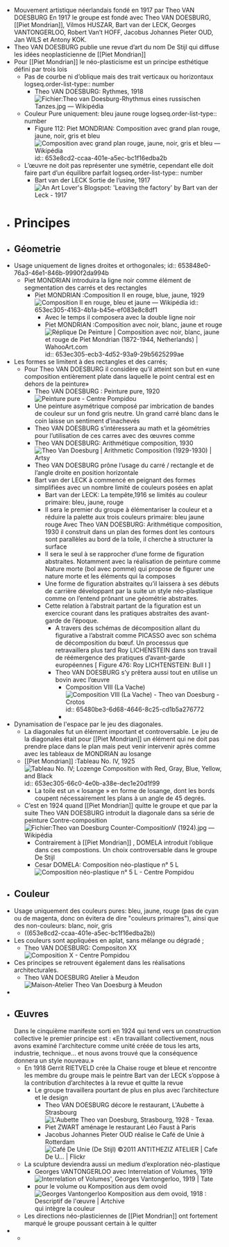 - Mouvement artistique néerlandais fondé en 1917 par Theo VAN DOESBURG En 1917 le groupe est fondé avec Theo VAN DOESBURG, [[Piet Mondrian]], Vilmos HUSZAR, Bart van der LECK, Georges VANTONGERLOO, Robert Van’t HOFF, Jacobus Johannes Pieter OUD, Jan WILS et Antony KOK.
- Theo VAN DOESBURG publie une revue d’art du nom De Stijl qui diffuse les idées neoplasticienne de [[Piet Mondrian]]
- Pour [[Piet Mondrian]] le néo-plasticisme est un principe esthétique défini par trois lois
	- Pas de courbe ni d’oblique mais des trait verticaux ou horizontaux
	  logseq.order-list-type:: number
		- Theo VAN DOESBURG: Rythmes, 1918 ![Fichier:Theo van Doesburg-Rhythmus eines russischen Tanzes.jpg — Wikipédia](https://upload.wikimedia.org/wikipedia/commons/thumb/6/65/Theo_van_Doesburg-Rhythmus_eines_russischen_Tanzes.jpg/269px-Theo_van_Doesburg-Rhythmus_eines_russischen_Tanzes.jpg)
	- Couleur Pure uniquement: bleu jaune rouge
	  logseq.order-list-type:: number
		- Figure 112: Piet MONDRIAN: Composition avec grand plan rouge, jaune, noir, gris et bleu ![Composition avec grand plan rouge, jaune, noir, gris et bleu — Wikipédia](https://upload.wikimedia.org/wikipedia/commons/7/76/Piet_Mondriaan%2C_1921_-_Composition_en_rouge%2C_jaune%2C_bleu_et_noir.jpg)
		  id:: 653e8cd2-ccaa-401e-a5ec-bc1f16edba2b
	- L’œuvre ne doit pas représenter une symétrie, cependant elle doit faire part d’un équilibre parfait
	  logseq.order-list-type:: number
		- Bart van der LECK Sortie de l’usine, 1917 ![An Art Lover's Blogspot: 'Leaving the factory' by Bart van der Leck - 1917](https://1.bp.blogspot.com/-mgV91_tsUuo/V3fraNoAnwI/AAAAAAAAAv8/MPMUE-yuh2MU2dRtnzDuJYN5CrndF-cIwCLcB/s1600/20160329_120546a.jpg)
- # Principes
- ## Géometrie
- Usage uniquement de lignes droites et orthogonales;
  id:: 653848e0-76a3-46e1-846b-9990f2da994b
	- Piet MONDRIAN introduira la ligne noir comme élément de segmentation des carrés et des rectangles
		- Piet MONDRIAN :Composition II en rouge, blue, jaune, 1929 ![Composition II en rouge, bleu et jaune — Wikipédia](https://upload.wikimedia.org/wikipedia/commons/a/a4/Piet_Mondriaan%2C_1930_-_Mondrian_Composition_II_in_Red%2C_Blue%2C_and_Yellow.jpg)
		  id:: 653ec305-4163-4b1a-b45e-ef083e8c8df1
			- Avec le temps il composera avec la double ligne noir
			- Piet MONDRIAN :Composition avec noir, blanc, jaune et rouge ![Réplique De Peinture | Composition avec noir, blanc, jaune et rouge de Piet  Mondrian (1872-1944, Netherlands) | WahooArt.com](https://wahooart.com/A55A04/w.nsf/O/BRUE-8LT53G/$File/PIET-MONDRIAN-COMPOSITION-WITH-BLACK-WHITE-YELLOW-AND-RED.JPG)
			  id:: 653ec305-ecb3-4d52-93a9-29b5625299ae
- Les formes se limitent à des rectangles et des carrés;
	- Pour Theo VAN DOESBURG il considère qu’il atteint son but en «une composition entièrement plate dans laquelle le point central est en dehors de la peinture»
		- Theo VAN DOESBURG : Peinture pure, 1920 ![Peinture pure - Centre Pompidou](https://www.centrepompidou.fr/media/picture/2d/29/2d29b9c52da4ae33c5bac4396f3068f5/thumb_large.jpg)
		- Une peinture asymétrique composé par imbrication de bandes de couleur sur un fond gris neutre. Un grand carré blanc dans le coin laisse un sentiment d’inachevés
		- Theo VAN DOESBURG s’intéressera au math et la géométries pour l’utilisation de ces carres avec des œuvres comme
		- Theo VAN DOESBURG: Arithmétique composition, 1930 ![Theo Van Doesburg | Arithmetic Composition (1929-1930) | Artsy](https://d7hftxdivxxvm.cloudfront.net/?height=800&quality=85&resize_to=fit&src=https%3A%2F%2Fd32dm0rphc51dk.cloudfront.net%2Fqjy6UotkAx8pBcsxHV3BLQ%2Fnormalized.jpg&width=800)
		- Theo VAN DOESBURG  prône l’usage du carré / rectangle et de l’angle droite en position horizontale
		- Bart van der LECK à commencé en peignant des formes simplifiées avec un nombre limité de couleurs posées en aplat
			- Bart van der LECK: La tempête,1916 se limités au couleur primaire: bleu, jaune, rouge
			- Il sera le premier du groupe à élémentariser la couleur et a réduire la palette aux trois couleurs primaire: bleu jaune rouge
			  Avec Theo VAN DOESBURG: Arithmétique composition, 1930 il construit dans un plan des formes dont les contours sont  parallèles au bord de la toile, il cherche à structurer la surface
			- Il sera le seul à se rapprocher d’une forme de figuration abstraites. Notamment avec la réalisation de peinture comme Nature morte (bol avec pomme) qui propose de figurer une  nature morte et les éléments qui la composes
			- Une forme de figuration abstraites qu’il laissera à ses débuts de carrière développant par la suite un style néo-plastique comme on l’entend prônant une géométrie abstraites.
			- Cette relation à l’abstrait partant de la figuration est un exercice courant dans les pratiques abstraites des avant-garde de l’époque.
				- A travers des schémas de décomposition allant du figurative a l’abstrait comme PICASSO avec son schéma de décomposition du bœuf. Un processus que retravaillera plus tard Roy LICHENSTEIN dans son travail de réémergence des pratiques d’avant-garde européennes [ Figure 476: Roy LICHTENSTEIN: Bull I ]
				- Theo VAN DOESBURG s’y prêtera aussi tout en utilise un bovin avec l’œuvre
					- Composition VIII (La Vache) ![Composition VIII (La Vache) - Theo van Doesburg - Crotos](https://upload.wikimedia.org/wikipedia/commons/f/ff/Theo_van_doesburg_de_koe.jpg)
					  id:: 65480be3-6d68-4646-8c25-cd1b5a276772
					-
- Dynamisation de l'espace par le jeu des diagonales.
	- La diagonales fut un élément important et controversable. Le jeu de la diagonales était pour [[Piet Mondrian]] un élément qui ne doit pas prendre place dans le plan mais peut venir intervenir après comme avec les tableaux de MONDRIAN au losange
	- [[Piet Mondrian]] :Tableau No. IV, 1925 ![Tableau No. IV; Lozenge Composition with Red, Gray, Blue, Yellow, and Black](https://media.nga.gov/iiif/262b6aad-9869-45af-b33c-d3d41964203a/full/!588,600/0/default.jpg)
	  id:: 653ec305-66c0-4e0b-a38e-dec1e20d1f99
		- La toile est un « losange » en forme de losange, dont les bords coupent nécessairement les plans à un angle de 45 degrés.
	- C’est en 1924 quand [[Piet Mondrian]] quitte le groupe et que par la suite Theo VAN DOESBURG introduit la diagonale dans sa série de peinture Contre-composition ![Fichier:Theo van Doesburg Counter-CompositionV (1924).jpg — Wikipédia](https://upload.wikimedia.org/wikipedia/commons/thumb/e/e0/Theo_van_Doesburg_Counter-CompositionV_%281924%29.jpg/1200px-Theo_van_Doesburg_Counter-CompositionV_%281924%29.jpg)
		- Contrairement à [[Piet Mondrian]] , DOMELA introduit l’oblique dans ces compostions. Un choix controversable dans le groupe De Stijl
		- Cesar DOMELA: Composition néo-plastique n° 5 L ![Composition néo-plastique n° 5 L - Centre Pompidou](https://www.centrepompidou.fr/media/picture/59/e0/59e07909603957a27bec6fc7a03be510/thumb_large.jpg)
- ## Couleur
- Usage uniquement des couleurs pures: bleu, jaune, rouge (pas de cyan ou de magenta, donc on évitera de dire "couleurs primaires"), ainsi que des non-couleurs: blanc, noir, gris
	- ((653e8cd2-ccaa-401e-a5ec-bc1f16edba2b))
- Les couleurs sont appliquées en aplat, sans mélange ou dégradé ;
	- Theo VAN DOESBURG: Compositon XX ![Composition X - Centre Pompidou](https://www.centrepompidou.fr/media/picture/2e/75/2e75b83b8721a574e67940f92959b136/thumb_large.jpg)
- Ces principes se retrouvent également dans les réalisations architecturales.
	- Theo VAN DOESBURG Atelier à Meudon ![Maison-Atelier Theo Van Doesburg à Meudon](https://mlnzn7d4pv1n.i.optimole.com/0rI_c0w-Xunkd89_/w:auto/h:auto/q:mauto/f:avif/https://dda-architectes.com/wp-content/uploads/2021/01/facade-exterieure-maison_0_1400_1866-copie-1.jpg)
-
- ## Œuvres
  Dans le cinquième manifeste sorti en 1924 qui tend vers un construction collective le premier principe est : «En travaillant collectivement, nous avons examiné l'architecture comme unité créée de tous les arts, industrie, technique... et nous avons trouvé que la conséquence donnera un style nouveau.»
	- En 1918 Gerrit RIETVELD crée la Chaise rouge et bleue et rencontre les membre du groupe mais le peintre Bart van der LECK s’oppose à la contribution d’architectes à la revue et quitte la revue
		- Le groupe travaillera pourtant de plus en plus avec l’architecture et le design
			- Theo VAN DOESBURG décore le restaurant, L'Aubette à Strasbourg ![L'Aubette Theo van Doesburg, Strasbourg, 1928 - Texaa.](https://texaa.fr/wp-content/uploads/2021/01/texaa_salle-fete-aubette-scaled.jpg)
			- Piet ZWART aménage le restaurant Léo Faust à Paris
			- Jacobus Johannes Pieter OUD réalise le Café de Unie à Rotterdam ![Café De Unie (De Stijl) ©2011 ANTITHEZIZ ATELIER | Cafe De U… | Flickr](https://live.staticflickr.com/5177/5541518268_8e13f2a8f3_b.jpg)
	- La sculpture deviendra aussi un medium d’exploration néo-plastique
		- Georges VANTONGERLOO avec Interrelation of Volumes, 1919 ![Interrelation of Volumes', Georges Vantongerloo, 1919 | Tate](https://media.tate.org.uk/art/images/work/T/T02/T02306_10.jpg)
		- pour le volume ou Komposition aus dem ovoid ![Georges Vantongerloo Komposition aus dem ovoid, 1918 : Descriptif de  l'œuvre | Artchive](https://arthive.net/res/media/img/oy1000/work/d0c/293981@2x.jpg) qui intègre la couleur
	- Les directions néo-plasticiennes de [[Piet Mondrian]] ont fortement marqué le groupe poussant certain à le quitter
-
	-